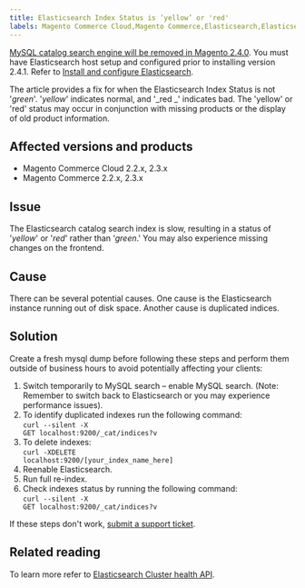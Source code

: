 ```yaml
---
title: Elasticsearch Index Status is ‘yellow’ or 'red'
labels: Magento Commerce Cloud,Magento Commerce,Elasticsearch,Elasticsearch Index Status,yellow,red,2.3.x,2.2.x,how to
---
```


<p class="warning"><a href="https://support.magento.com/hc/en-us/articles/360043144271-MySQL-catalog-search-engine-will-be-removed-in-all-versions-of-Magento-2-4-0">MySQL catalog search engine will be removed in Magento 2.4.0</a>. You must have Elasticsearch host setup and configured prior to installing version 2.4.1. Refer to <a href="https://devdocs.magento.com/guides/v2.3/config-guide/elasticsearch/es-overview.html">Install and configure Elasticsearch</a>.</p>

The article provides a fix for when the Elasticsearch Index Status is not '_green_'. '_yellow_' indicates normal, and '_red _' indicates bad. The 'yellow' or 'red' status may occur in conjunction with missing products or the display of old product information. 

## Affected versions and products

* Magento Commerce Cloud 2.2.x, 2.3.x
* Magento Commerce 2.2.x, 2.3.x

## Issue

The Elasticsearch catalog search index is slow, resulting in a status of '_yellow_' or '_red_' rather than ‘_green_.' You may also experience missing changes on the frontend.

## Cause

There can be several potential causes. One cause is the Elasticsearch instance running out of disk space. Another cause is duplicated indices.

## Solution

Create a fresh mysql dump before following these steps and perform them outside of business hours to avoid potentially affecting your clients:

1. Switch temporarily to MySQL search – enable MySQL search. (Note: Remember to switch back to Elasticsearch or you may experience performance issues).
1. To identify duplicated indexes run the following command:  
     <code class="language-clike" style="white-space: pre;">curl --silent -X GET localhost:9200/\_cat/indices?v</code>
1. To delete indexes:  
     <code class="language-clike" style="white-space: pre;">curl -XDELETE localhost:9200/\[your\_index\_name\_here\]</code>
1. Reenable Elasticsearch.
1. Run full re-index.
1. Check indexes status by running the following command:  
     <code class="language-clike" style="white-space: pre;">curl --silent -X GET localhost:9200/\_cat/indices?v </code>

If these steps don't work, [submit a support ticket](https://support.magento.com/hc/en-us/articles/360019088251).

## Related reading

To learn more refer to [Elasticsearch Cluster health API](https://www.elastic.co/guide/en/elasticsearch/reference/current/cluster-health.html).